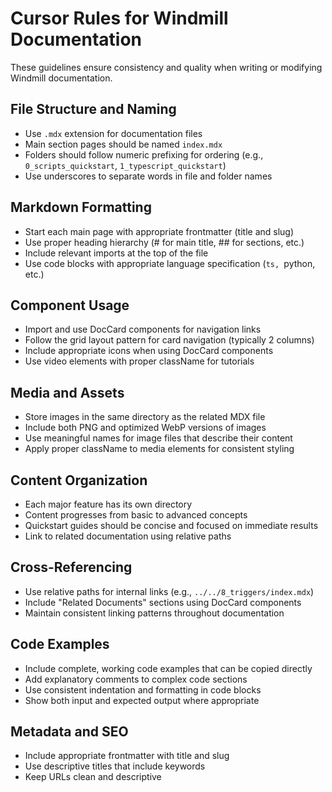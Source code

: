 # Cursor Rules for Windmill Documentation

These guidelines ensure consistency and quality when writing or modifying Windmill documentation.

## File Structure and Naming

- Use `.mdx` extension for documentation files
- Main section pages should be named `index.mdx`
- Folders should follow numeric prefixing for ordering (e.g., `0_scripts_quickstart`, `1_typescript_quickstart`)
- Use underscores to separate words in file and folder names

## Markdown Formatting

- Start each main page with appropriate frontmatter (title and slug)
- Use proper heading hierarchy (# for main title, ## for sections, etc.)
- Include relevant imports at the top of the file
- Use code blocks with appropriate language specification (`ts, `python, etc.)

## Component Usage

- Import and use DocCard components for navigation links
- Follow the grid layout pattern for card navigation (typically 2 columns)
- Include appropriate icons when using DocCard components
- Use video elements with proper className for tutorials

## Media and Assets

- Store images in the same directory as the related MDX file
- Include both PNG and optimized WebP versions of images
- Use meaningful names for image files that describe their content
- Apply proper className to media elements for consistent styling

## Content Organization

- Each major feature has its own directory
- Content progresses from basic to advanced concepts
- Quickstart guides should be concise and focused on immediate results
- Link to related documentation using relative paths

## Cross-Referencing

- Use relative paths for internal links (e.g., `../../8_triggers/index.mdx`)
- Include "Related Documents" sections using DocCard components
- Maintain consistent linking patterns throughout documentation

## Code Examples

- Include complete, working code examples that can be copied directly
- Add explanatory comments to complex code sections
- Use consistent indentation and formatting in code blocks
- Show both input and expected output where appropriate

## Metadata and SEO

- Include appropriate frontmatter with title and slug
- Use descriptive titles that include keywords
- Keep URLs clean and descriptive
